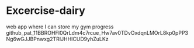 # Excercise-dairy
web app where I can store my gym progress
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 